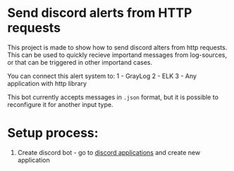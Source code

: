 # Send discord alerts from HTTP requests



This project is made to show how to send discord alters from http requests. This can be used to quickly recieve importand messages from log-sources, or that can be triggered in other importand cases.

You can connect this alert system to:
1 - GrayLog
2 - ELK
3 - Any application with http library

This bot currently accepts messages in `.json` format, but it is possible to reconfigure it for another input type.


# Setup process:

1) Create discord bot - go to [discord applications](https://discord.com/developers/applications) and create new application
